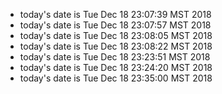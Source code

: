 * today's date is Tue Dec 18 23:07:39 MST 2018
* today's date is Tue Dec 18 23:07:57 MST 2018
* today's date is Tue Dec 18 23:08:05 MST 2018
* today's date is Tue Dec 18 23:08:22 MST 2018
* today's date is Tue Dec 18 23:23:51 MST 2018
* today's date is Tue Dec 18 23:24:20 MST 2018
* today's date is Tue Dec 18 23:35:00 MST 2018
